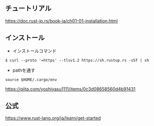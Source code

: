 ## チュートリアル
https://doc.rust-jp.rs/book-ja/ch01-01-installation.html

## インストール
* インストールコマンド
```
$ curl --proto '=https' --tlsv1.2 https://sh.rustup.rs -sSf | sh
```
* pathを通す
```
source $HOME/.cargo/env
```

https://qiita.com/yoshiyasu1111/items/0c3d08658560d4b91431

## 公式
https://www.rust-lang.org/ja/learn/get-started